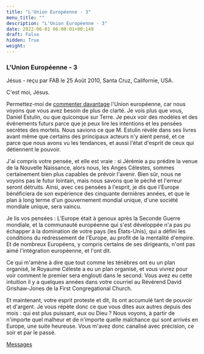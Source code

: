 ```yaml
---
title: "L'Union Européenne - 3"
menu_title: ""
description: "L'Union Européenne - 3"
date: 2022-06-01 06:00:01+00:149
draft: False
hidden: True
weight:
---
```

### L'Union Européenne - 3

Jésus - reçu par FAB le 25 Août 2010, Santa Cruz, Californie, USA.

C'est moi, Jésus.

Permettez-moi de [commenter davantage](/fr-contemporary-messages/fr-contemporary-messages-by-date-order/fr-contemporary-messages-2010/fr-2010-5-22-2-fab-jesus/) l'Union européenne, car nous voyons que vous avez besoin de plus de clarté. Je vois plus que vous, Daniel Estulin, ou que quiconque sur Terre. Je peux voir des modèles et des événements futurs parce que je peux lire les intentions et les pensées secrètes des mortels. Nous savions ce que M. Estulin révèle dans ses livres avant même que certains des principaux acteurs n'y aient pensé, et ce parce que nous avons vu les tendances, et aussi l'état d'esprit de ceux qui détiennent le pouvoir.

J'ai compris votre pensée, et elle est vraie : si Jérémie a pu prédire la venue de la Nouvelle Naissance, alors nous, les Anges Célestes, sommes certainement bien plus capables de prévoir l'avenir. Bien sûr, nous ne voyons pas le futur lointain, mais nous savons que le péché et l'erreur seront détruits. Ainsi, avec ces pensées à l'esprit, je dis que l'Europe bénéficiera de son expérience des cinquante dernières années, et que le plan à long terme d'un gouvernement mondial unique, d'une société mondiale unique, sera vaincu.

Je lis vos pensées : L'Europe était à genoux après la Seconde Guerre mondiale, et la communauté européenne qui s'est développée n'a pas pu échapper à la domination de votre pays (les États-Unis), qui a défini les conditions du redressement de l'Europe, au profit de la mentalité d'empire. Et de nombreux Européens, y compris certains de ses dirigeants, n'ont pas aimé l'intégration européenne, et l'ont dit.

Ce qui m'amène à dire que tout comme les ténèbres ont eu un plan organisé, le Royaume Céleste a eu un plan organisé, et vous vivrez pour voir comment le premier sera englouti dans le second. Vous avez eu cette intuition il y a quelques années dans votre courriel au Révérend David Grishaw-Jones de la First Congregational Church.

Et maintenant, votre esprit proteste et dit, ils ont accumulé tant de pouvoir et d'argent. Je vous répète donc ce que vous dites aux autres depuis des mois : qui est plus puissant, eux ou Dieu ? Nous voyons, à partir de n'importe quel malheur et de n'importe quelle malchance qui sont arrivés en Europe, une suite heureuse. Vous m'avez donc canalisé avec précision, ce soir et par le passé.

[Messages](/fr-contemporary-messages/fr-contemporary-messages-by-date-order/fr-contemporary-messages-2010)